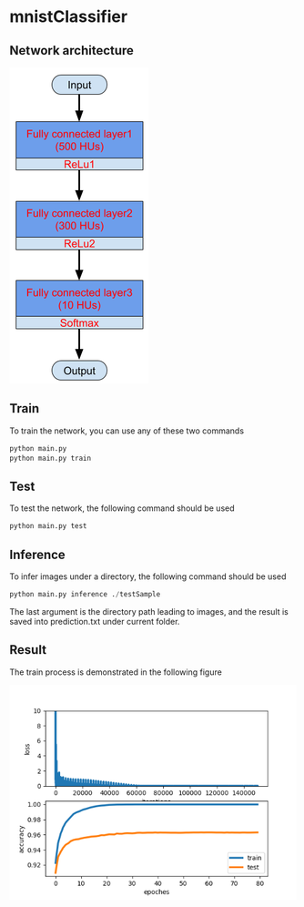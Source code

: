 # mnistClassifier

## Network architecture
![networkarchitecture](./figures/networkArchitecture.png)

## Train
To train the network, you can use any of these two commands

```python
python main.py
python main.py train
```
## Test
To test the network, the following command should be used

```python
python main.py test
```
## Inference
To infer images under a directory, the following command should be used

```python
python main.py inference ./testSample
```
The last argument is the directory path leading to images, and the result is saved into prediction.txt under current folder.

## Result
The train process is demonstrated in the following figure

![Figures](./figures/train.png)
